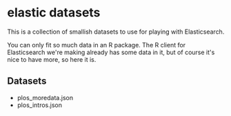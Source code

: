 elastic datasets
================

This is a collection of smallish datasets to use for playing with Elasticsearch. 

You can only fit so much data in an R package. The R client for Elasticsearch we're
making already has some data in it, but of course it's nice to have more, so here it
is. 

## Datasets

* plos_moredata.json
* plos_intros.json
